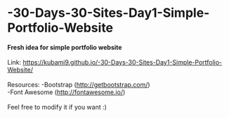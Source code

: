 # -30-Days-30-Sites-Day1-Simple-Portfolio-Website
<b>Fresh idea for simple portfolio website</b>
<br><br>
Link: https://kubami9.github.io/-30-Days-30-Sites-Day1-Simple-Portfolio-Website/
<br><br>
Resources: -Bootstrap (http://getbootstrap.com/) <br>
           -Font Awesome (http://fontawesome.io/) <br><br>
Feel free to modify it if you want :)
